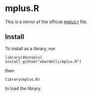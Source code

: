 # mplus.R

This is a mirror of the official [mplus.r](https://www.statmodel.com/mplus-R/) file.

## Install

To install as a library, run

```
library(devtools)
install_github("ebardelli/mplus.R")
```

then

```
library(mplus.R)
```

to load the library.
